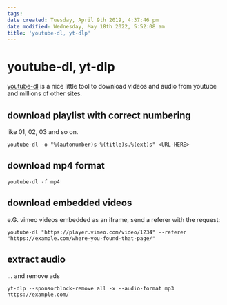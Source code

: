 ```yaml
---
tags: 
date created: Tuesday, April 9th 2019, 4:37:46 pm
date modified: Wednesday, May 18th 2022, 5:52:08 am
title: 'youtube-dl, yt-dlp'
---
```


# youtube-dl, yt-dlp

[youtube-dl](https://ytdl-org.github.io/youtube-dl/) is a nice little tool to download videos and audio from youtube and millions of other sites.

## download playlist with correct numbering

like 01, 02, 03 and so on.

```
youtube-dl -o "%(autonumber)s-%(title)s.%(ext)s" <URL-HERE>
```

## download mp4 format

```
youtube-dl -f mp4
```

## download embedded videos

e.G. vimeo videos embedded as an iframe, send a referer with the request:

```
youtube-dl "https://player.vimeo.com/video/1234" --referer "https://example.com/where-you-found-that-page/"
```

## extract audio

... and remove ads

```shell
yt-dlp --sponsorblock-remove all -x --audio-format mp3 https://example.com/
```
